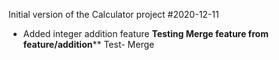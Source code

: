Initial version of the Calculator project
#2020-12-11
*    Added integer addition feature
****Testing Merge feature from feature/addition******
Test- Merge
